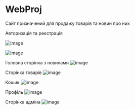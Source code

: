 # WebProj
Сайт призначений для продажу товарів та новин про них 

Авторизація та реєстрація 

![image](https://user-images.githubusercontent.com/60900412/178370379-c181025a-2900-48fe-8beb-9ec86e5bd580.png)

![image](https://user-images.githubusercontent.com/60900412/178370410-361c9f81-7120-4f28-9651-e6008a098454.png)

Головна сторінка з новинами 
![image](https://user-images.githubusercontent.com/60900412/179323443-c892756e-e3c7-4016-b8e2-8dc0f6a51d38.png)

Сторінка товарів 
![image](https://user-images.githubusercontent.com/60900412/179323385-d58ed4e6-8ee3-4f57-9201-32e95a429c5e.png)

Кошик
![image](https://user-images.githubusercontent.com/60900412/179323576-2b9f73f9-61e3-4f0b-9670-167c89d4e1c9.png)

Профіль
![image](https://user-images.githubusercontent.com/60900412/179323563-8e487a84-443d-4da5-b6e9-fc58ae71ee81.png)

Сторінка адміна
![image](https://user-images.githubusercontent.com/60900412/179323481-2998c27b-2105-4707-83a0-84bec65c2935.png)
